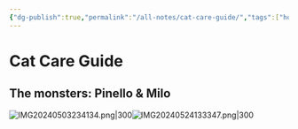 ```yaml
---
{"dg-publish":true,"permalink":"/all-notes/cat-care-guide/","tags":["house-sitting"],"created":"2024-06-08T23:01:32.349+02:00","updated":"2024-06-08T23:08:21.608+02:00"}
---
```


# Cat Care Guide
## The monsters: Pinello  & Milo
![IMG20240503234134.png|300](/img/user/Files/IMG20240503234134.png)![IMG20240524133347.png|300](/img/user/Files/IMG20240524133347.png)